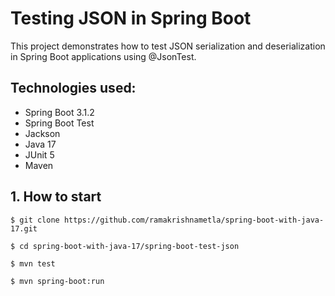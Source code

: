 # Testing JSON in Spring Boot

This project demonstrates how to test JSON serialization and deserialization in Spring Boot applications using @JsonTest.

## Technologies used:
* Spring Boot 3.1.2
* Spring Boot Test
* Jackson
* Java 17
* JUnit 5
* Maven

## 1. How to start
```
$ git clone https://github.com/ramakrishnametla/spring-boot-with-java-17.git

$ cd spring-boot-with-java-17/spring-boot-test-json

$ mvn test 

$ mvn spring-boot:run
```